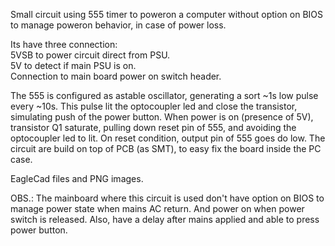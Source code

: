 Small circuit using 555 timer to poweron a computer without option on BIOS to manage poweron behavior, in case of power loss. 
  
Its have three connection:  
5VSB to power circuit direct from PSU.  
5V to detect if main PSU is on.  
Connection to main board power on switch header.  
          
The 555 is configured as astable oscillator, generating a sort ~1s low pulse every ~10s. This pulse lit the optocoupler led and close the transistor, simulating push of the power button. When power is on (presence of 5V), transistor Q1 saturate, pulling down reset pin of 555, and avoiding the optocoupler led to lit. On reset condition, output pin of 555 goes do low. The circuit are build on top of PCB (as SMT), to easy fix the board inside the PC case.
  
EagleCad files and PNG images.
  
OBS.:
The mainboard where this circuit is used don't have option on BIOS to manage power state when mains AC return. And power on when power switch is released. Also, have a delay after mains applied and able to press power button.
